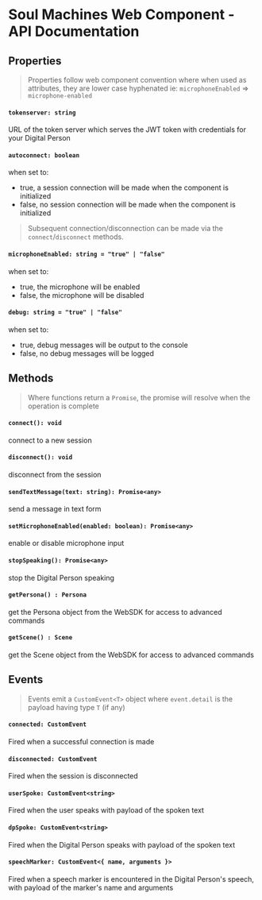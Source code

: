 # Soul Machines Web Component - API Documentation

## Properties

> Properties follow web component convention where when used as attributes, they are lower case hyphenated ie: `microphoneEnabled` => `microphone-enabled`

#### `tokenserver: string`

URL of the token server which serves the JWT token with credentials for your Digital Person

#### `autoconnect: boolean`

when set to:

- true, a session connection will be made when the component is initialized
- false, no session connection will be made when the component is initialized

> Subsequent connection/disconnection can be made via the `connect`/`disconnect` methods.

#### `microphoneEnabled: string = "true" | "false"`

when set to:

- true, the microphone will be enabled
- false, the microphone will be disabled

#### `debug: string = "true" | "false"`

when set to:

- true, debug messages will be output to the console
- false, no debug messages will be logged

## Methods

> Where functions return a `Promise`, the promise will resolve when the operation is complete

#### `connect(): void`

connect to a new session

#### `disconnect(): void`

disconnect from the session

#### `sendTextMessage(text: string): Promise<any>`

send a message in text form

#### `setMicrophoneEnabled(enabled: boolean): Promise<any>`

enable or disable microphone input

#### `stopSpeaking(): Promise<any>`

stop the Digital Person speaking

#### `getPersona() : Persona`

get the Persona object from the WebSDK for access to advanced commands

#### `getScene() : Scene`

get the Scene object from the WebSDK for access to advanced commands

## Events

> Events emit a `CustomEvent<T>` object where `event.detail` is the payload having type `T` (if any)

#### `connected: CustomEvent`

Fired when a successful connection is made

#### `disconnected: CustomEvent`

Fired when the session is disconnected

#### `userSpoke: CustomEvent<string>`

Fired when the user speaks with payload of the spoken text

#### `dpSpoke: CustomEvent<string>`

Fired when the Digital Person speaks with payload of the spoken text

#### `speechMarker: CustomEvent<{ name, arguments }>`

Fired when a speech marker is encountered in the Digital Person's speech, with payload of the marker's name and arguments
